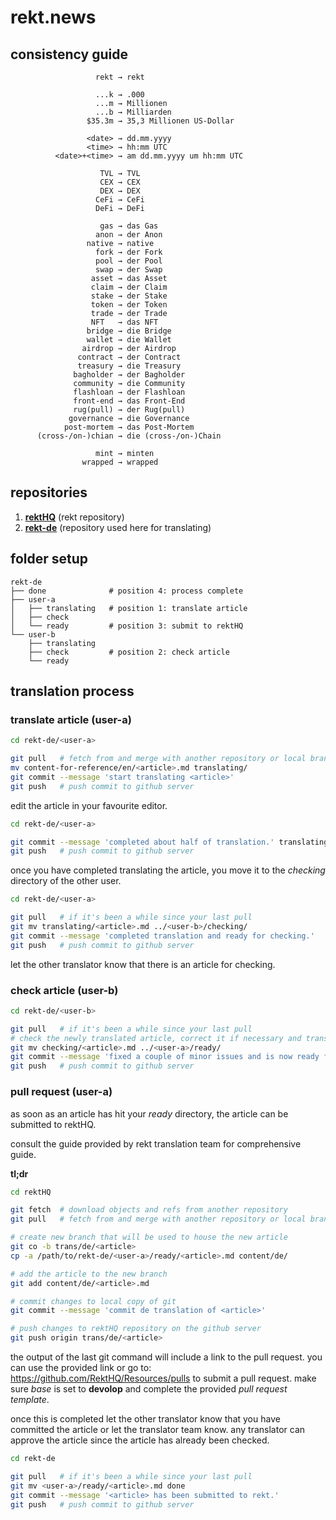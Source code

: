 # rekt.news

## consistency guide

```
                   rekt → rekt

                   ...k → .000
                   ...m → Millionen
                   ...b → Milliarden
                 $35.3m → 35,3 Millionen US-Dollar

                 <date> → dd.mm.yyyy
                 <time> → hh:mm UTC
          <date>+<time> → am dd.mm.yyyy um hh:mm UTC

                    TVL → TVL
                    CEX → CEX
                    DEX → DEX
                   CeFi → CeFi
                   DeFi → DeFi

                    gas → das Gas
                   anon → der Anon
                 native → native
                   fork → der Fork
                   pool → der Pool
                   swap → der Swap
                  asset → das Asset
                  claim → der Claim
                  stake → der Stake
                  token → der Token
                  trade → der Trade
                  NFT   → das NFT
                 bridge → die Bridge
                 wallet → die Wallet
                airdrop → der Airdrop
               contract → der Contract
               treasury → die Treasury
              bagholder → der Bagholder
              community → die Community
              flashloan → der Flashloan
              front-end → das Front-End
              rug(pull) → der Rug(pull)
             governance → die Governance
            post-mortem → das Post-Mortem
      (cross-/on-)chian → die (cross-/on-)Chain

                   mint → minten
                wrapped → wrapped
```

## repositories

1. **[rektHQ](https://github.com/RektHQ/Resources)** (rekt repository)
2. **[rekt-de](https://github.com/ohyi/rekt.news)** (repository used here for translating)


## folder setup

~~~text
rekt-de
├── done              # position 4: process complete
├── user-a
│   ├── translating   # position 1: translate article
│   ├── check
│   └── ready         # position 3: submit to rektHQ
└── user-b
    ├── translating
    ├── check         # position 2: check article
    └── ready
~~~


## translation process

### translate article (user-a)

~~~bash
cd rekt-de/<user-a>

git pull   # fetch from and merge with another repository or local branch
mv content-for-reference/en/<article>.md translating/
git commit --message 'start translating <article>'
git push   # push commit to github server
~~~

edit the article in your favourite editor.

~~~bash
cd rekt-de/<user-a>

git commit --message 'completed about half of translation.' translating/<article>.md
git push   # push commit to github server
~~~

once you have completed translating the article, you move it to the _checking_ directory of the other user.

~~~bash
cd rekt-de/<user-a>

git pull   # if it's been a while since your last pull
git mv translating/<article>.md ../<user-b>/checking/
git commit --message 'completed translation and ready for checking.'
git push   # push commit to github server
~~~

let the other translator know that there is an article for checking.

### check article (user-b)

~~~bash
cd rekt-de/<user-b>

git pull   # if it's been a while since your last pull
# check the newly translated article, correct it if necessary and transfer the article to the _ready_ directory:
git mv checking/<article>.md ../<user-a>/ready/
git commit --message 'fixed a couple of minor issues and is now ready for PR.'
git push   # push commit to github server
~~~


### pull request (user-a)

as soon as an article has hit your _ready_ directory, the article can be submitted to rektHQ.

consult the guide provided by rekt translation team for comprehensive guide.

**tl;dr**

~~~bash
cd rektHQ

git fetch  # download objects and refs from another repository
git pull   # fetch from and merge with another repository or local branch

# create new branch that will be used to house the new article
git co -b trans/de/<article>
cp -a /path/to/rekt-de/<user-a>/ready/<article>.md content/de/

# add the article to the new branch
git add content/de/<article>.md

# commit changes to local copy of git
git commit --message 'commit de translation of <article>'

# push changes to rektHQ repository on the github server
git push origin trans/de/<article>
~~~

the output of the last git command will include a link to the pull request. you
can use the provided link or go to: https://github.com/RektHQ/Resources/pulls
to submit a pull request. make sure _base_ is set to **devolop** and complete
the provided _pull request template_.

once this is completed let the other translator know that you have committed
the article or let the translator team know. any translator can approve the
article since the article has already been checked.

~~~bash
cd rekt-de

git pull   # if it's been a while since your last pull
git mv <user-a>/ready/<article>.md done
git commit --message '<article> has been submitted to rekt.'
git push   # push commit to github server
~~~

